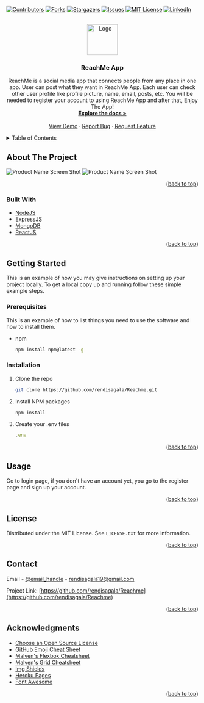 <div id="top"></div>

[![Contributors][contributors-shield]][contributors-url]
[![Forks][forks-shield]][forks-url]
[![Stargazers][stars-shield]][stars-url]
[![Issues][issues-shield]][issues-url]
[![MIT License][license-shield]][license-url]
[![LinkedIn][linkedin-shield]][linkedin-url]

<!-- PROJECT LOGO -->
<br />
<div align="center">
  <a href="https://reachmeapps.herokuapp.com">
    <img src="https://img.icons8.com/carbon-copy/100/228BE6/connected.png" alt="Logo" width="80" height="80">
  </a>

<h3 align="center">ReachMe App</h3>

  <p align="center">
ReachMe is a social media app that connects people from any place in one app. User can post what they want in ReachMe App. Each user can check other user profile like profile picture, name, email, posts, etc. You will be needed to register your account to using ReachMe App and after that, Enjoy The App!    <br />
    <a href="https://github.com/rendisagala/Reachme"><strong>Explore the docs »</strong></a>
    <br />
    <br />
    <a href="https://reachmeapps.herokuapp.com">View Demo</a>
    ·
    <a href="https://github.com/rendisagala/Reachme/issues">Report Bug</a>
    ·
    <a href="https://github.com/rendisagala/Reachme/issues">Request Feature</a>
  </p>
</div>

<!-- TABLE OF CONTENTS -->
<details>
  <summary>Table of Contents</summary>
  <ol>
    <li>
      <a href="#about-the-project">About The Project</a>
      <ul>
        <li><a href="#built-with">Built With</a></li>
      </ul>
    </li>
    <li>
      <a href="#getting-started">Getting Started</a>
      <ul>
        <li><a href="#prerequisites">Prerequisites</a></li>
        <li><a href="#installation">Installation</a></li>
      </ul>
    </li>
    <li><a href="#usage">Usage</a></li>
    <li><a href="#license">License</a></li>
    <li><a href="#contact">Contact</a></li>
    <li><a href="#acknowledgments">Acknowledgments</a></li>
  </ol>
</details>

<!-- ABOUT THE PROJECT -->

## About The Project

![Product Name Screen Shot][product-screenshot]
![Product Name Screen Shot][product-screenshot2]

<p align="right">(<a href="#top">back to top</a>)</p>

### Built With

- [NodeJS](https://nodejs.org/)
- [ExpressJS](https://expressjs.com/)
- [MongoDB](https://mongodb.com/)
- [ReactJS](https://reactjs.org/)

<p align="right">(<a href="#top">back to top</a>)</p>

<!-- GETTING STARTED -->

## Getting Started

This is an example of how you may give instructions on setting up your project locally.
To get a local copy up and running follow these simple example steps.

### Prerequisites

This is an example of how to list things you need to use the software and how to install them.

- npm
  ```sh
  npm install npm@latest -g
  ```

### Installation

1. Clone the repo
   ```sh
   git clone https://github.com/rendisagala/Reachme.git
   ```
2. Install NPM packages
   ```sh
   npm install
   ```
3. Create your .env files
   ```js
   .env
   ```

<p align="right">(<a href="#top">back to top</a>)</p>

<!-- USAGE EXAMPLES -->

## Usage

Go to login page, if you don't have an account yet, you go to the register page and sign up your account.

<p align="right">(<a href="#top">back to top</a>)</p>

<!-- LICENSE -->

## License

Distributed under the MIT License. See `LICENSE.txt` for more information.

<p align="right">(<a href="#top">back to top</a>)</p>

<!-- CONTACT -->

## Contact

Email - [@email_handle](mailto:rendisagala19@gmail.com) - rendisagala19@gmail.com

Project Link: [https://github.com/rendisagala/Reachme](https://github.com/rendisagala/Reachme)

<p align="right">(<a href="#top">back to top</a>)</p>

<!-- ACKNOWLEDGMENTS -->

## Acknowledgments

- [Choose an Open Source License](https://choosealicense.com)
- [GitHub Emoji Cheat Sheet](https://www.webpagefx.com/tools/emoji-cheat-sheet)
- [Malven's Flexbox Cheatsheet](https://flexbox.malven.co/)
- [Malven's Grid Cheatsheet](https://grid.malven.co/)
- [Img Shields](https://shields.io)
- [Heroku Pages](https://geroku.com)
- [Font Awesome](https://fontawesome.com)

<p align="right">(<a href="#top">back to top</a>)</p>

<!-- MARKDOWN LINKS & IMAGES -->
<!-- https://www.markdownguide.org/basic-syntax/#reference-style-links -->

[contributors-shield]: https://img.shields.io/github/contributors/rendisagala/Reachme.svg?style=for-the-badge
[contributors-url]: https://github.com/rendisagala/Reachme/graphs/contributors
[forks-shield]: https://img.shields.io/github/forks/rendisagala/Reachme.svg?style=for-the-badge
[forks-url]: https://github.com/rendisagala/Reachme/network/members
[stars-shield]: https://img.shields.io/github/stars/rendisagala/Reachme.svg?style=for-the-badge
[stars-url]: https://github.com/rendisagala/Reachme/stargazers
[issues-shield]: https://img.shields.io/github/issues/rendisagala/Reachme.svg?style=for-the-badge
[issues-url]: https://github.com/rendisagala/Reachme/issues
[license-shield]: https://img.shields.io/github/license/rendisagala/Reachme.svg?style=for-the-badge
[license-url]: https://github.com/rendisagala/Reachme/blob/master/LICENSE.txt
[linkedin-shield]: https://img.shields.io/badge/-LinkedIn-black.svg?style=for-the-badge&logo=linkedin&colorB=555
[linkedin-url]: https://linkedin.com/in/rendi-anjuma-sagala-a3b2421b6/
[product-screenshot]: https://i.ibb.co/Vmft67P/Screenshot-2022-08-25-115250.png
[product-screenshot2]: https://i.ibb.co/k2fd4LQ/Screenshot-2022-08-25-115509.png
